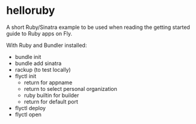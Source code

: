 # helloruby

A short Ruby/Sinatra example to be used when reading the getting started guide to Ruby apps on Fly.

With Ruby and Bundler installed:

* bundle init
* bundle add sinatra
* rackup (to test locally)
* flyctl init
  * return for appname
  * return to select personal organization
  * ruby builtin for builder
  * return for default port
* flyctl deploy
* flyctl open

